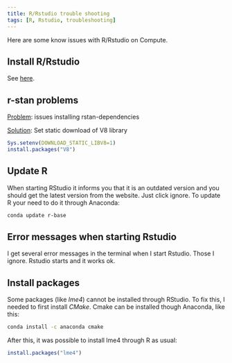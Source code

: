 ```yaml
---
title: R/Rstudio trouble shooting
tags: [R, Rstudio, troubleshooting]
---
```


Here are some know issues with R/Rstudio on Compute.

## Install R/Rstudio
See [here](https://github.com/natmegsweden/NatMEG_Wiki/wiki/Guide-for-setting-up-R-and-RStudio-on-Compute).
 
## r-stan problems
<u>Problem</u>: issues installing rstan-dependencies

<u>Solution</u>: Set static download of V8 library

```r
Sys.setenv(DOWNLOAD_STATIC_LIBV8=1)
install.packages("V8")
```

## Update R
When starting RStudio it informs you that it is an outdated version and you should get the latest version from the website. Just click ignore. To update R your need to do it through Anaconda:

```bash
conda update r-base
```

## Error messages when starting Rstudio
I get several error messages in the terminal when I start Rstudio. Those I ignore. Rstudio starts and it works ok.

## Install packages
Some packages (like _lme4_) cannot be installed through RStudio. To fix this, I needed to first install _CMake_. Cmake can be installed though Anaconda, like this:

```Bash
conda install -c anaconda cmake 
```
After this, it was possible to install lme4 through R as usual:

```r
install.packages("lme4")
```
